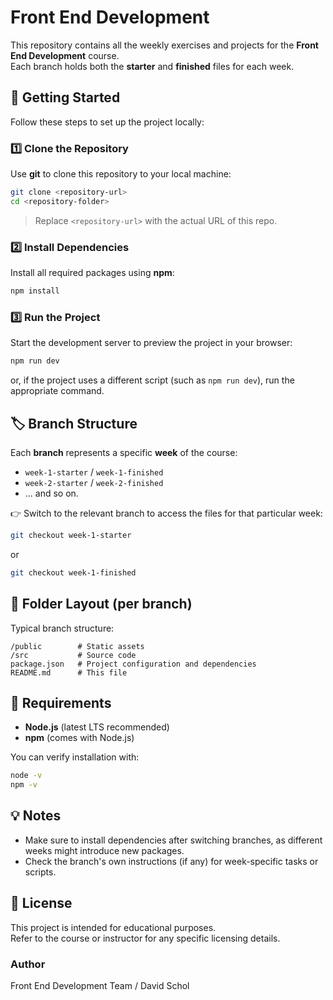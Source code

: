 # Front End Development

This repository contains all the weekly exercises and projects for the
**Front End Development** course.\
Each branch holds both the **starter** and **finished** files for each
week.

## 🚀 Getting Started

Follow these steps to set up the project locally:

### 1️⃣ Clone the Repository

Use **git** to clone this repository to your local machine:

``` bash
git clone <repository-url>
cd <repository-folder>
```

> Replace `<repository-url>` with the actual URL of this repo.

### 2️⃣ Install Dependencies

Install all required packages using **npm**:

``` bash
npm install
```

### 3️⃣ Run the Project

Start the development server to preview the project in your browser:

``` bash
npm run dev
```

or, if the project uses a different script (such as `npm run dev`), run
the appropriate command.

## 🏷 Branch Structure

Each **branch** represents a specific **week** of the course: 
- `week-1-starter` / `week-1-finished`
- `week-2-starter` / `week-2-finished`
- ... and so on.

👉 Switch to the relevant branch to access the files for that particular week:
  
``` bash
git checkout week-1-starter
```

or

``` bash
git checkout week-1-finished
```

## 📁 Folder Layout (per branch)

Typical branch structure:

    /public        # Static assets
    /src           # Source code
    package.json   # Project configuration and dependencies
    README.md      # This file

## 🧰 Requirements

-   **Node.js** (latest LTS recommended)
-   **npm** (comes with Node.js)

You can verify installation with:

``` bash
node -v
npm -v
```

## 💡 Notes

-   Make sure to install dependencies after switching branches, as
    different weeks might introduce new packages.
-   Check the branch's own instructions (if any) for week-specific tasks
    or scripts.

## 📜 License

This project is intended for educational purposes.\
Refer to the course or instructor for any specific licensing details.

### Author

Front End Development Team / David Schol
